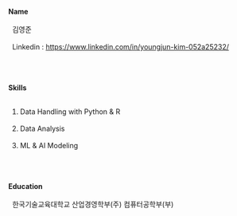 **Name**<br></br>
&nbsp;&nbsp;김영준<br></br>
&nbsp;&nbsp;Linkedin : https://www.linkedin.com/in/youngjun-kim-052a25232/<br></br>

<br></br>
**Skills**<br></br>
1. Data Handling with Python & R<br></br>
2. Data Analysis<br></br>
3. ML & AI Modeling<br></br>

<br></br>
**Education**<br></br>
&nbsp;&nbsp;한국기술교육대학교 산업경영학부(주) 컴퓨터공학부(부)<br></br>
